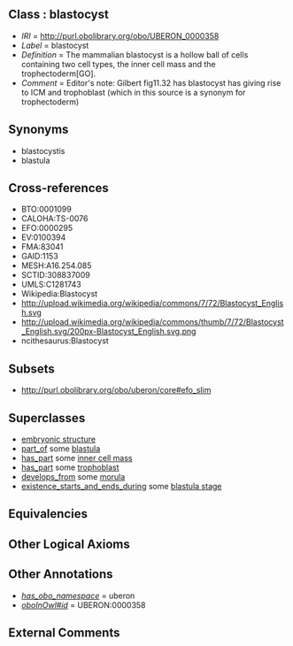 
## Class : blastocyst

 * *IRI* = http://purl.obolibrary.org/obo/UBERON_0000358
 * *Label* = blastocyst
 * *Definition* = The mammalian blastocyst is a hollow ball of cells containing two cell types, the inner cell mass and the trophectoderm[GO].
 * *Comment* = Editor's note: Gilbert fig11.32 has blastocyst has giving rise to ICM and trophoblast (which in this source is a synonym for trophectoderm)

## Synonyms

 * blastocystis
 * blastula

## Cross-references

 * BTO:0001099
 * CALOHA:TS-0076
 * EFO:0000295
 * EV:0100394
 * FMA:83041
 * GAID:1153
 * MESH:A16.254.085
 * SCTID:308837009
 * UMLS:C1281743
 * Wikipedia:Blastocyst
 * http://upload.wikimedia.org/wikipedia/commons/7/72/Blastocyst_English.svg
 * http://upload.wikimedia.org/wikipedia/commons/thumb/7/72/Blastocyst_English.svg/200px-Blastocyst_English.svg.png
 * ncithesaurus:Blastocyst

## Subsets

 * http://purl.obolibrary.org/obo/uberon/core#efo_slim

## Superclasses

 * [embryonic structure](../../UBERON/50/UBERON_0002050.md)
 * [part_of](../../BFO/50/BFO_0000050.md) some [blastula](../../UBERON/07/UBERON_0000307.md)
 * [has_part](../../BFO/51/BFO_0000051.md) some [inner cell mass](../../UBERON/87/UBERON_0000087.md)
 * [has_part](../../BFO/51/BFO_0000051.md) some [trophoblast](../../UBERON/88/UBERON_0000088.md)
 * [develops_from](../../RO/02/RO_0002202.md) some [morula](../../UBERON/85/UBERON_0000085.md)
 * [existence_starts_and_ends_during](../../core#existence/ng/core#existence_starts_and_ends_during.md) some [blastula stage](../../UBERON/08/UBERON_0000108.md)

## Equivalencies


## Other Logical Axioms


## Other Annotations

 * *[has_obo_namespace](../../ce/oboInOwl#hasOBONamespace.md)* = uberon
 * *[oboInOwl#id](../../id/oboInOwl#id.md)* = UBERON:0000358

## External Comments


